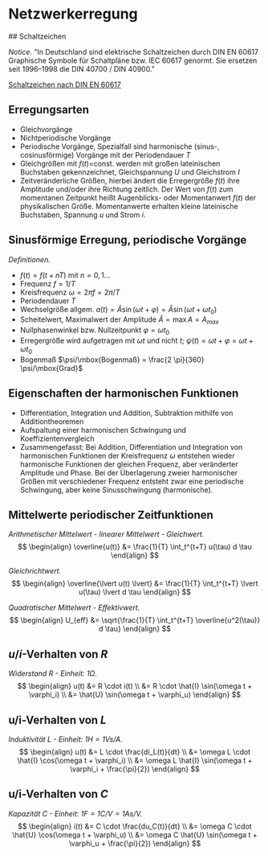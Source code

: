 <!-- !split -->
<!-- jupyter-book 02_lec.md -->
# Netzwerkerregung

<div id="sec:netpwr"></div>
<!-- !split -->
## Schaltzeichen

*Notice.* 
"In Deutschland sind elektrische Schaltzeichen durch DIN EN 60617 Graphische Symbole für Schaltpläne bzw. IEC 60617 genormt.
 Sie ersetzen seit 1996–1998 die DIN 40700 / DIN 40900."

[Schaltzeichen nach DIN EN 60617](https://de.wikipedia.org/wiki/Liste_der_Schaltzeichen_%28Elektrik/Elektronik%29#Ideale_Stromkreise)



<!-- !split -->
## Erregungsarten

* Gleichvorgänge
* Nichtperiodische Vorgänge
* Periodische Vorgänge, Spezialfall sind harmonische (sinus-, cosinusförmige) Vorgänge mit der Periodendauer $T$
* Gleichgrößen mit $f(t)$=const. werden mit großen lateinischen Buchstaben gekennzeichnet, Gleichspannung $U$ und Gleichstrom $I$
* Zeitveränderliche Größen, hierbei ändert die Erregergröße $f(t)$ ihre Amplitude und/oder ihre Richtung zeitlich. Der Wert von $f(t)$ zum momentanen Zeitpunkt heißt Augenblicks- oder Momentanwert $f(t)$ der physikalischen Größe. Momentanwerte erhalten kleine lateinische Buchstaben, Spannung $u$ und Strom $i$.

<!-- !split -->
## Sinusförmige Erregung, periodische Vorgänge

*Definitionen.* 
* $f(t)=f(t+nT)$ mit $n=0, 1 ...$
* Frequenz $f=1/T$
* Kreisfrequenz $\omega=2\pi f = 2\pi/T$
* Periodendauer $T$
* Wechselgröße allgem. $a(t)=\hat{A} \sin (\omega t +\varphi) = \hat{A} \sin(\omega t + \omega t_0)$
* Scheitelwert, Maximalwert der Amplitude $\hat{A}=\max{A}=A_{max}$
* Nullphasenwinkel bzw. Nullzeitpunkt $\varphi=\omega t_0$
* Erregergröße wird aufgetragen mit $\omega t$ und nicht $t$; $\psi(t) = \omega t + \varphi = \omega t + \omega t_0$
* Bogenmaß $\psi/\mbox{Bogenmaß} = \frac{2 \pi}{360} \psi/\mbox{Grad}$



<!-- !split -->
## Eigenschaften der harmonischen Funktionen

* Differentiation, Integration und Addition, Subtraktion mithilfe von Additiontheoremen
* Aufspaltung einer harmonischen Schwingung und Koeffizientenvergleich
* Zusammengefasst: Bei Addition, Differentiation und Integration von harmonischen Funktionen der Kreisfrequenz $\omega$ entstehen wieder harmonische Funktionen der gleichen Frequenz, aber veränderter Amplitude und Phase. Bei der Überlagerung zweier harmonischer Größen mit verschiedener Frequenz entsteht zwar eine periodische Schwingung, aber keine Sinusschwingung (harmonische).

<!-- !split -->
## Mittelwerte periodischer Zeitfunktionen

*Arithmetischer Mittelwert - linearer Mittelwert - Gleichwert.* 
$$
\begin{align}
\overline{u(t)} &= \frac{1}{T} \int_t^{t+T} u(\tau) d \tau
\end{align}
$$



*Gleichrichtwert.* 
$$
\begin{align}
\overline{\lvert u(t) \lvert} &= \frac{1}{T} \int_t^{t+T} \lvert u(\tau) \lvert d \tau
\end{align}
$$



*Quadratischer Mittelwert - Effektivwert.* 
$$
\begin{align}
U_{eff} &= \sqrt{\frac{1}{T} \int_t^{t+T} \overline{u^2(\tau)} d \tau}
\end{align}
$$



<!-- !split -->
## $u/i$-Verhalten von $R$

*Widerstand $R$ - Einheit: $1 \Omega$.* 
$$
\begin{align}
u(t) &= R \cdot i(t) \\
&= R \cdot \hat{I} \sin(\omega t + \varphi_i) \\
&= \hat{U} \sin(\omega t + \varphi_u)
\end{align}
$$



<!-- !split -->
## u/i-Verhalten von $L$

*Induktivität $L$ - Einheit: $1 H = 1 Vs/A$.* 
$$
\begin{align}
u(t) &= L \cdot \frac{di_L(t)}{dt} \\
&= \omega L \cdot \hat{I} \cos(\omega t + \varphi_i) \\
&= \omega L \hat{I} \sin(\omega t + \varphi_i + \frac{\pi}{2})
\end{align}
$$



<!-- !split -->
## u/i-Verhalten von $C$

*Kapazität $C$ - Einheit: $1 F = 1 C/V = 1 As/V$.* 
$$
\begin{align}
i(t) &= C \cdot \frac{du_C(t)}{dt} \\
&= \omega C \cdot \hat{U} \cos(\omega t + \varphi_u) \\
&= \omega C \hat{U} \sin(\omega t + \varphi_u + \frac{\pi}{2})
\end{align}
$$



<!-- !split -->
